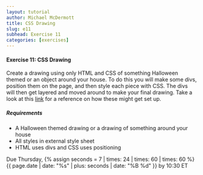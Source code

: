 ```yaml
---
layout: tutorial
author: Michael McDermott
title: CSS Drawing
slug: e11
subhead: Exercise 11
categories: [exercises]
---
```

#### Exercise 11: CSS Drawing
Create a drawing using only HTML and CSS of something Halloween themed or an object around your house. To do this you will make some divs, position them on the page, and then style each piece with CSS. The divs will then get layered and moved around to make your final drawing. Take a look at this [link](https://blog.prototypr.io/how-i-started-drawing-css-images-3fd878675c89) for a reference on how these might get set up.

##### Requirements
* A Halloween themed drawing or a drawing of something around your house
* All styles in external style sheet
* HTML uses divs and CSS uses positioning

<span class="due">Due Thursday, {% assign seconds = 7 | times: 24 | times: 60 | times: 60 %}{{ page.date | date: "%s" | plus: seconds | date: "%B %d" }} by 10:30 ET</span>
